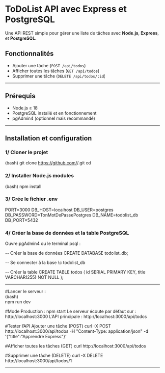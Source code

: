 # ToDoList API avec Express et PostgreSQL

Une API REST simple pour gérer une liste de tâches avec **Node.js**, **Express**, et **PostgreSQL**.



## Fonctionnalités

- Ajouter une tâche (`POST /api/todos`)
- Afficher toutes les tâches (`GET /api/todos`)
- Supprimer une tâche (`DELETE /api/todos/:id`)

---

## Prérequis

- Node.js ≥ 18
- PostgreSQL installé et en fonctionnement
- pgAdmin4 (optionnel mais recommandé)

--- 

## Installation et configuration

### 1/ Cloner le projet
(bash)
git clone https://github.com/<ton-compte>/<nom-du-repo>.git
cd <nom-du-repo>

### 2/ Installer Node.js modules
(bash)
npm install

### 3/ Crée le fichier .env
PORT=3000
DB_HOST=localhost
DB_USER=postgres
DB_PASSWORD=TonMotDePassePostgres
DB_NAME=todolist_db
DB_PORT=5432

### 4️/ Créer la base de données et la table PostgreSQL

Ouvre pgAdmin4 ou le terminal psql :

-- Créer la base de données
CREATE DATABASE todolist_db;

-- Se connecter à la base
\c todolist_db

-- Créer la table
CREATE TABLE todos (
    id SERIAL PRIMARY KEY,
    title VARCHAR(255) NOT NULL
);

---

#Lancer le serveur : \
(bash) \
npm run dev

#Mode Production :
npm start
Le serveur écoute par défaut sur : http://localhost:3000
L’API principale : http://localhost:3000/api/todos

#Tester l’API
Ajouter une tâche (POST)
curl -X POST http://localhost:3000/api/todos 
-H "Content-Type: application/json" 
-d '{"title":"Apprendre Express"}'

#Afficher toutes les tâches (GET)
curl http://localhost:3000/api/todos

#Supprimer une tâche (DELETE)
curl -X DELETE http://localhost:3000/api/todos/1

---
